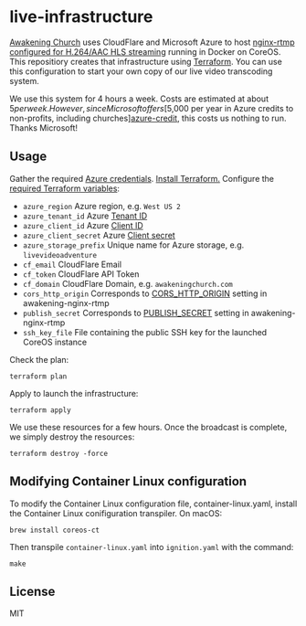 # live-infrastructure

[Awakening Church][AC] uses CloudFlare and Microsoft Azure to host
[nginx-rtmp configured for H.264/AAC HLS streaming][awakening-nginx-rtmp]
running in Docker on CoreOS. This repositiory creates that infrastructure
using [Terraform][]. You can use this configuration to start your own
copy of our live video transcoding system.

We use this system for 4 hours a week. Costs are estimated at about $5 per week.
However, since Microsoft offers
[$5,000 per year in Azure credits to non-profits, including churches][azure-credit],
this costs us nothing to run. Thanks Microsoft!

## Usage

Gather the required [Azure credentials][azure-setup].
[Install Terraform.][install] Configure the [required Terraform variables][tfvars]:

 - `azure_region` Azure region, e.g. `West US 2`
 - `azure_tenant_id` Azure [Tenant ID][azure-setup]
 - `azure_client_id` Azure [Client ID][azure-setup]
 - `azure_client_secret` Azure [Client secret][azure-setup]
 - `azure_storage_prefix` Unique name for Azure storage, e.g. `livevideoadventure`
 - `cf_email` CloudFlare Email
 - `cf_token` CloudFlare API Token
 - `cf_domain` CloudFlare Domain, e.g. `awakeningchurch.com`
 - `cors_http_origin` Corresponds to [CORS_HTTP_ORIGIN][usage] setting in awakening-nginx-rtmp
 - `publish_secret` Corresponds to [PUBLISH_SECRET][usage] setting in awakening-nginx-rtmp
 - `ssh_key_file` File containing the public SSH key for the launched CoreOS instance

Check the plan:

    terraform plan

Apply to launch the infrastructure:

    terraform apply

We use these resources for a few hours. Once the broadcast is complete,
we simply destroy the resources:

    terraform destroy -force

## Modifying Container Linux configuration

To modify the Container Linux configuration file, container-linux.yaml,
install the Container Linux conifiguration transpiler. On macOS:

    brew install coreos-ct

Then transpile `container-linux.yaml` into `ignition.yaml` with the command:

    make

## License

MIT

[AC]: https://awakeningchurch.com
[Terraform]: https://www.terraform.io
[install]: https://www.terraform.io/intro/getting-started/install.html
[tfvars]: https://www.terraform.io/intro/getting-started/variables.html
[awakening-nginx-rtmp]: https://github.com/awakening-church/awakening-nginx-rtmp
[usage]: https://github.com/awakening-church/awakening-nginx-rtmp/blob/master/README.md#usage
[azure-setup]: https://www.terraform.io/docs/providers/azurerm/index.html#creating-credentials
[azure-credit]: https://www.microsoft.com/en-us/philanthropies/product-donations/products/azure